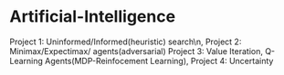# Artificial-Intelligence
Project 1: Uninformed/Informed(heuristic) search\n,
Project 2: Minimax/Expectimax/ agents(adversarial)
Project 3: Value Iteration, Q-Learning Agents(MDP-Reinfocement Learning),
Project 4: Uncertainty
